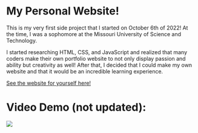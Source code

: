 # My Personal Website!
 
This is my very first side project that I started on October 6th of 2022!
At the time, I was a sophomore at the Missouri University of Science and Technology.

I started researching HTML, CSS, and JavaScript and realized that many coders make their own portfolio website to not only display passion and ability but creativity as well!
After that, I decided that I could make my own website and that it would be an incredible learning experience.

[See the website for yourself here!](https://loganmarkley.github.io)

# Video Demo (not updated):
![](https://github.com/loganmarkley/loganmarkley.github.io/blob/main/WebsiteDemo.gif?raw=true)
